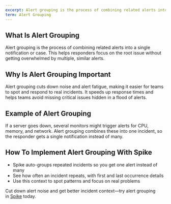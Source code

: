 ```yaml
---
excerpt: Alert grouping is the process of combining related alerts into a single notification or case.
term: Alert Grouping
---
```

## What Is Alert Grouping

Alert grouping is the process of combining related alerts into a single notification or case. This helps responders focus on the root issue without getting overwhelmed by multiple, similar alerts.

## Why Is Alert Grouping Important

Alert grouping cuts down noise and alert fatigue, making it easier for teams to spot and respond to real incidents. It speeds up response times and helps teams avoid missing critical issues hidden in a flood of alerts.

## Example of Alert Grouping

If a server goes down, several monitors might trigger alerts for CPU, memory, and network. Alert grouping combines these into one incident, so the responder gets a single notification instead of many.

## How To Implement Alert Grouping With Spike

- Spike auto-groups repeated incidents so you get one alert instead of many
- See how often an incident repeats, with first and last occurrence details
- Use this context to spot patterns and focus on real problems

Cut down alert noise and get better incident context—try alert grouping in [Spike](https://app.spike.sh/signup) today.